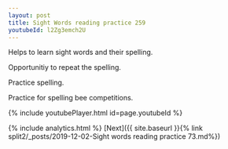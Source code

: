 ```yaml
---
layout: post
title: Sight Words reading practice 259
youtubeId: l2Zg3emch2U
---
```

 
 
Helps to learn sight words and their spelling.

Opportunitiy to repeat the spelling. 

Practice spelling. 
 
Practice for spelling bee competitions. 
 
{% include youtubePlayer.html id=page.youtubeId %}
 
 
{% include analytics.html %} 
[Next]({{ site.baseurl }}{% link  split2/_posts/2019-12-02-Sight words reading practice 73.md%})
 
